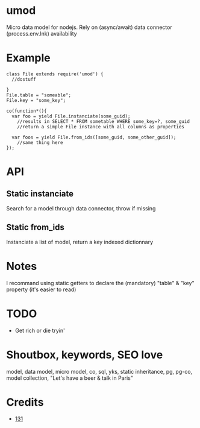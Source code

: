 # umod
Micro data model for nodejs.
Rely on (async/await) data connector (process.env.lnk) availability


# Example
```
class File extends require('umod') {
  //dostuff

}
File.table = "someable";
File.key = "some_key";

co(function*(){
  var foo = yield File.instanciate(some_guid);
    //results in SELECT * FROM sometable WHERE some_key=?, some_guid
    //return a simple File instance with all columns as properties

  var foos = yield File.from_ids([some_guid, some_other_guid]);
    //same thing here
});

```

# API
## Static instanciate 
Search for a model through data connector, throw if missing

## Static from_ids
Instanciate a list of model, return a key indexed dictionnary


# Notes
I recommand using static getters to declare the (mandatory) "table" & "key" property (it's easier to read)


# TODO
* Get rich or die tryin'

# Shoutbox, keywords, SEO love
model, data model, micro model, co, sql, yks, static inheritance, pg, pg-co, model collection, "Let's have a beer & talk in Paris"


# Credits
* [131](https://github.com/131)